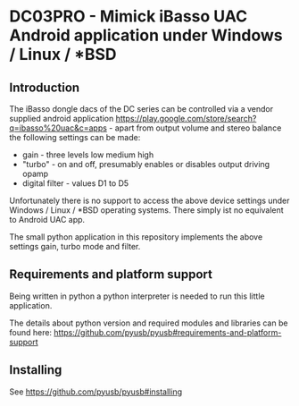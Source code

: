 # DC03PRO - Mimick iBasso UAC Android application under Windows / Linux / *BSD

## Introduction

The iBasso dongle dacs of the DC series can be controlled via a vendor supplied android application https://play.google.com/store/search?q=ibasso%20uac&c=apps - apart from output volume and stereo balance the following settings can be made:

* gain - three levels low medium high
* "turbo" - on and off, presumably enables or disables output driving opamp
* digital filter - values D1 to D5 

Unfortunately there is no support to access the above device settings under Windows / Linux / *BSD operating systems. There simply ist no equivalent to Android UAC app.

The small python application in this repository implements the
above settings gain, turbo mode and filter.  

## Requirements and platform support

Being written in python a python interpreter is needed to run this little application. 

The details about python version and required modules and libraries can be found here: https://github.com/pyusb/pyusb#requirements-and-platform-support

## Installing

See https://github.com/pyusb/pyusb#installing
